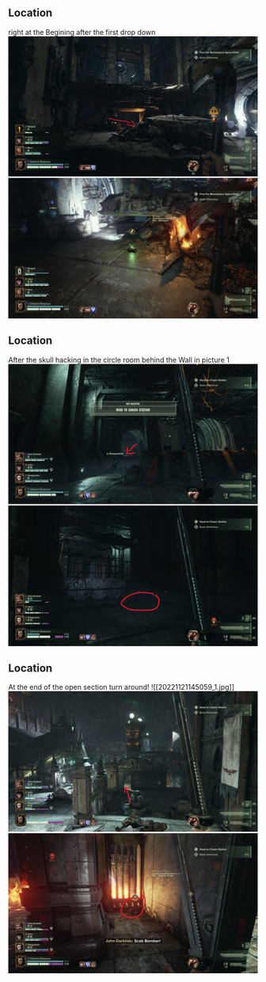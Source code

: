 ## Location
right at the Begining after the first drop down
![](/_images/20221121153510_1_edit.jpg)
![](/_images/20221121153456_1.jpg)

## Location
After the skull hacking in the circle room behind the Wall in picture 1
![](/_images/20221121144734_1_edit.jpg)
![](/_images/20221121144845_1_edit.jpg)

## Location
At the end of the open section turn around!
[](/_images/20221121145059_1.jpg)
![[20221121145059_1.jpg]]
![](/_images/20221121145114_1_edit.jpg)
![](/_images/20221121145045_1_edit.jpg)
